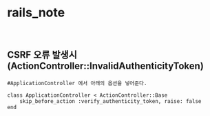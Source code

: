 # rails_note
<br>

## CSRF 오류 발생시 (ActionController::InvalidAuthenticityToken)
	
	#ApplicationController 에서 아래의 옵션을 넣어준다.
	
	class ApplicationController < ActionController::Base
		skip_before_action :verify_authenticity_token, raise: false
	end


